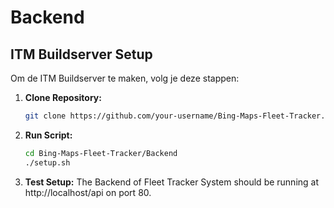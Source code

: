 # Backend

## ITM Buildserver Setup

Om de ITM Buildserver te maken, volg je deze stappen:

1. **Clone Repository:**
    ```bash
    git clone https://github.com/your-username/Bing-Maps-Fleet-Tracker.git](https://github.com/GuidoAsbroek/FTS.git
    ```

2. **Run Script:**
    ```bash
    cd Bing-Maps-Fleet-Tracker/Backend
    ./setup.sh
    ```

3. **Test Setup:**
    The Backend of Fleet Tracker System should be running at http://localhost/api on port 80.
